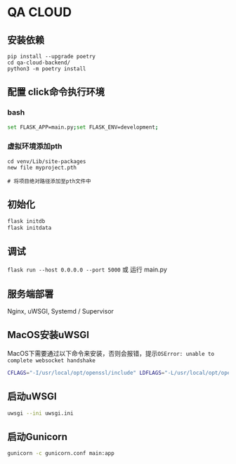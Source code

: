 # QA CLOUD

## 安装依赖

```shell
pip install --upgrade poetry
cd qa-cloud-backend/
python3 -m poetry install
```

## 配置 click命令执行环境

### bash

```bash
set FLASK_APP=main.py;set FLASK_ENV=development;
```

### 虚拟环境添加pth

```shell
cd venv/Lib/site-packages
new file myproject.pth

# 将项目绝对路径添加至pth文件中
```

## 初始化

```bash
flask initdb
flask initdata
```

## 调试

`flask run --host 0.0.0.0 --port 5000`
或
运行 main.py

## 服务端部署

Nginx, uWSGI, Systemd / Supervisor

## MacOS安装uWSGI

MacOS下需要通过以下命令来安装，否则会报错，提示`OSError: unable to complete websocket handshake`

```bash
CFLAGS="-I/usr/local/opt/openssl/include" LDFLAGS="-L/usr/local/opt/openssl/lib" UWSGI_PROFILE_OVERRIDE=ssl=true pip install uwsgi -Iv
```

## 启动uWSGI

```bash
uwsgi --ini uwsgi.ini
```

## 启动Gunicorn
```bash
gunicorn -c gunicorn.conf main:app
```
